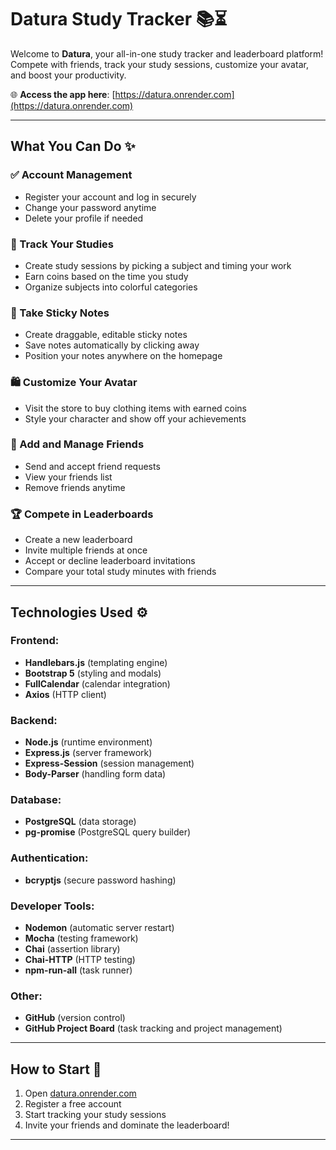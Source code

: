# Datura Study Tracker 📚⏳

Welcome to **Datura**, your all-in-one study tracker and leaderboard platform!  
Compete with friends, track your study sessions, customize your avatar, and boost your productivity.

🌐 **Access the app here**: [https://datura.onrender.com](https://datura.onrender.com)

---

## What You Can Do ✨

### ✅ Account Management
- Register your account and log in securely
- Change your password anytime
- Delete your profile if needed

### 📅 Track Your Studies
- Create study sessions by picking a subject and timing your work
- Earn coins based on the time you study
- Organize subjects into colorful categories

### 🧠 Take Sticky Notes
- Create draggable, editable sticky notes
- Save notes automatically by clicking away
- Position your notes anywhere on the homepage

### 🛍️ Customize Your Avatar
- Visit the store to buy clothing items with earned coins
- Style your character and show off your achievements

### 👥 Add and Manage Friends
- Send and accept friend requests
- View your friends list
- Remove friends anytime

### 🏆 Compete in Leaderboards
- Create a new leaderboard
- Invite multiple friends at once
- Accept or decline leaderboard invitations
- Compare your total study minutes with friends

---

## Technologies Used ⚙️

### Frontend:
- **Handlebars.js** (templating engine)
- **Bootstrap 5** (styling and modals)
- **FullCalendar** (calendar integration)
- **Axios** (HTTP client)

### Backend:
- **Node.js** (runtime environment)
- **Express.js** (server framework)
- **Express-Session** (session management)
- **Body-Parser** (handling form data)

### Database:
- **PostgreSQL** (data storage)
- **pg-promise** (PostgreSQL query builder)

### Authentication:
- **bcryptjs** (secure password hashing)

### Developer Tools:
- **Nodemon** (automatic server restart)
- **Mocha** (testing framework)
- **Chai** (assertion library)
- **Chai-HTTP** (HTTP testing)
- **npm-run-all** (task runner)

### Other:
- **GitHub** (version control)
- **GitHub Project Board** (task tracking and project management)

---

## How to Start 🚀

1. Open [datura.onrender.com](https://datura.onrender.com)
2. Register a free account
3. Start tracking your study sessions
4. Invite your friends and dominate the leaderboard!

---

